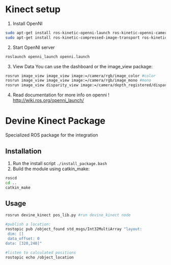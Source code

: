 Kinect setup 
==================

1. Install OpenNI
```bash
sudo apt-get install ros-kinetic-openni-launch ros-kinetic-openni-camera ros-kinetic-openni-description
sudo apt-get install ros-kinetic-compressed-image-transport ros-kinetic-compressed-image-transport-plugins #Image compression plugin
```

2. Start OpenNI server
```bash
roslaunch openni_launch openni.launch 
```

3. View Data
You can use the dashboard or the image_view package:
```bash
rosrun image_view image_view image:=/camera/rgb/image_color #color
rosrun image_view image_view image:=/camera/rgb/image_mono #mono
rosrun image_view disparity_view image:=/camera/depth_registered/disparity #disparity
```

4. Read documentation for more info on openni !
http://wiki.ros.org/openni_launch/

# Devine Kinect Package
Specialized ROS package for the integration

## Installation
1. Run the install script `./install_package.bash` 
2. Build the module using catkin_make:
```bash
roscd
cd ..
catkin_make
```

## Usage
```bash
rosrun devine_kinect pos_lib.py #run devine_kinect node

#publish a location:
rostopic pub /object_found std_msgs/Int32MultiArray "layout:
 dim: []
 data_offset: 0
data: [320,240]"

#listen to calculated positions
rostopic echo /object_location
``` 
